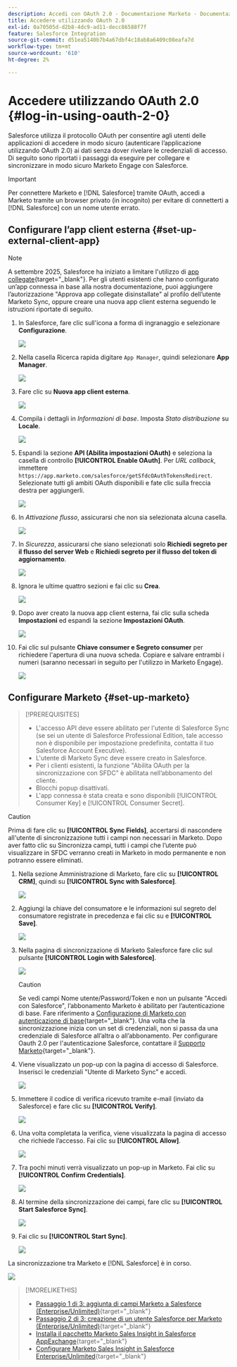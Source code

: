 ```yaml
---
description: Accedi con OAuth 2.0 - Documentazione Marketo - Documentazione del prodotto
title: Accedere utilizzando OAuth 2.0
exl-id: 0a70505d-d2b8-4dc9-ad11-decc86588f7f
feature: Salesforce Integration
source-git-commit: d51ea5140b7b4a67dbf4c18ab8a6409c08eafa7d
workflow-type: tm+mt
source-wordcount: '610'
ht-degree: 2%

---
```


# Accedere utilizzando OAuth 2.0 {#log-in-using-oauth-2-0}

Salesforce utilizza il protocollo OAuth per consentire agli utenti delle applicazioni di accedere in modo sicuro (autenticare l’applicazione utilizzando OAuth 2.0) ai dati senza dover rivelare le credenziali di accesso. Di seguito sono riportati i passaggi da eseguire per collegare e sincronizzare in modo sicuro Marketo Engage con Salesforce.

>[!IMPORTANT]
>
>Per connettere Marketo e [!DNL Salesforce] tramite OAuth, accedi a Marketo tramite un browser privato (in incognito) per evitare di connetterti a [!DNL Salesforce] con un nome utente errato.

## Configurare l’app client esterna {#set-up-external-client-app}

>[!NOTE]
>
>A settembre 2025, Salesforce ha iniziato a limitare l&#39;utilizzo di [app collegate](https://help.salesforce.com/s/articleView?id=005132365&type=1){target="_blank"}. Per gli utenti esistenti che hanno configurato un’app connessa in base alla nostra documentazione, puoi aggiungere l’autorizzazione &quot;Approva app collegate disinstallate&quot; al profilo dell’utente Marketo Sync, oppure creare una nuova app client esterna seguendo le istruzioni riportate di seguito.

1. In Salesforce, fare clic sull&#39;icona a forma di ingranaggio e selezionare **Configurazione**.

   ![](assets/log-in-using-oauth-1.png)

1. Nella casella Ricerca rapida digitare `App Manager`, quindi selezionare **App Manager**.

   ![](assets/log-in-using-oauth-2.png)

1. Fare clic su **Nuova app client esterna**.

   ![](assets/log-in-using-oauth-3.png)

1. Compila i dettagli in _Informazioni di base_. Imposta _Stato distribuzione_ su **Locale**.

   ![](assets/log-in-using-oauth-4.png)

1. Espandi la sezione **API (Abilita impostazioni OAuth)** e seleziona la casella di controllo **[!UICONTROL Enable OAuth]**. Per _URL callback_, immettere `https://app.marketo.com/salesforce/getSfdcOAuthTokensRedirect`. Selezionate tutti gli ambiti OAuth disponibili e fate clic sulla freccia destra per aggiungerli.

   ![](assets/log-in-using-oauth-5.png)

1. In _Attivazione flusso_, assicurarsi che non sia selezionata alcuna casella.

   ![](assets/log-in-using-oauth-6.png)

1. In _Sicurezza_, assicurarsi che siano selezionati solo **Richiedi segreto per il flusso del server Web** e **Richiedi segreto per il flusso del token di aggiornamento**.

   ![](assets/log-in-using-oauth-7.png)

1. Ignora le ultime quattro sezioni e fai clic su **Crea**.

   ![](assets/log-in-using-oauth-8.png)

1. Dopo aver creato la nuova app client esterna, fai clic sulla scheda **Impostazioni** ed espandi la sezione **Impostazioni OAuth**.

   ![](assets/log-in-using-oauth-9.png)

1. Fai clic sul pulsante **Chiave consumer e Segreto consumer** per richiedere l&#39;apertura di una nuova scheda. Copiare e salvare entrambi i numeri (saranno necessari in seguito per l&#39;utilizzo in Marketo Engage).

   ![](assets/log-in-using-oauth-10.png)

## Configurare Marketo {#set-up-marketo}

>[!PREREQUISITES]
>
>* L&#39;accesso API deve essere abilitato per l&#39;utente di Salesforce Sync (se sei un utente di Salesforce Professional Edition, tale accesso non è disponibile per impostazione predefinita, contatta il tuo Salesforce Account Executive).
>* L&#39;utente di Marketo Sync deve essere creato in Salesforce.
>* Per i clienti esistenti, la funzione &quot;Abilita OAuth per la sincronizzazione con SFDC&quot; è abilitata nell’abbonamento del cliente.
>* Blocchi popup disattivati.
>* L&#39;app connessa è stata creata e sono disponibili [!UICONTROL Consumer Key] e [!UICONTROL Consumer Secret].

>[!CAUTION]
>
>Prima di fare clic su **[!UICONTROL Sync Fields]**, accertarsi di nascondere all&#39;utente di sincronizzazione tutti i campi non necessari in Marketo. Dopo aver fatto clic su Sincronizza campi, tutti i campi che l’utente può visualizzare in SFDC verranno creati in Marketo in modo permanente e non potranno essere eliminati.

1. Nella sezione Amministrazione di Marketo, fare clic su **[!UICONTROL CRM]**, quindi su **[!UICONTROL Sync with Salesforce]**.

   ![](assets/log-in-using-oauth-11.png)

1. Aggiungi la chiave del consumatore e le informazioni sul segreto del consumatore registrate in precedenza e fai clic su e **[!UICONTROL Save]**.

   ![](assets/log-in-using-oauth-12.png)

1. Nella pagina di sincronizzazione di Marketo Salesforce fare clic sul pulsante **[!UICONTROL Login with Salesforce]**.

   ![](assets/log-in-using-oauth-13.png)

   >[!CAUTION]
   >
   >Se vedi campi Nome utente/Password/Token e non un pulsante &quot;Accedi con Salesforce&quot;, l’abbonamento Marketo è abilitato per l’autenticazione di base. Fare riferimento a [Configurazione di Marketo con autenticazione di base](/help/marketo/product-docs/crm-sync/salesforce-sync/setup/enterprise-unlimited-edition/step-3-of-3-connect-marketo-and-salesforce-enterprise-unlimited.md){target="_blank"}. Una volta che la sincronizzazione inizia con un set di credenziali, non si passa da una credenziale di Salesforce all’altra o all’abbonamento. Per configurare Oauth 2.0 per l&#39;autenticazione Salesforce, contattare il [Supporto Marketo](https://nation.marketo.com/t5/support/ct-p/Support){target="_blank"}.

1. Viene visualizzato un pop-up con la pagina di accesso di Salesforce. Inserisci le credenziali &quot;Utente di Marketo Sync&quot; e accedi.

   ![](assets/log-in-using-oauth-14.png)

1. Immettere il codice di verifica ricevuto tramite e-mail (inviato da Salesforce) e fare clic su **[!UICONTROL Verify]**.

   ![](assets/log-in-using-oauth-15.png)

1. Una volta completata la verifica, viene visualizzata la pagina di accesso che richiede l’accesso. Fai clic su **[!UICONTROL Allow]**.

   ![](assets/log-in-using-oauth-16.png)

1. Tra pochi minuti verrà visualizzato un pop-up in Marketo. Fai clic su **[!UICONTROL Confirm Credentials]**.

   ![](assets/log-in-using-oauth-17.png)

1. Al termine della sincronizzazione dei campi, fare clic su **[!UICONTROL Start Salesforce Sync]**.

   ![](assets/log-in-using-oauth-18.png)

1. Fai clic su **[!UICONTROL Start Sync]**.

   ![](assets/log-in-using-oauth-19.png)

La sincronizzazione tra Marketo e [!DNL Salesforce] è in corso.

![](assets/log-in-using-oauth-20.png)

>[!MORELIKETHIS]
>
>* [Passaggio 1 di 3: aggiunta di campi Marketo a Salesforce (Enterprise/Unlimited)](/help/marketo/product-docs/crm-sync/salesforce-sync/setup/enterprise-unlimited-edition/step-1-of-3-add-marketo-fields-to-salesforce-enterprise-unlimited.md){target="_blank"}
>* [Passaggio 2 di 3: creazione di un utente Salesforce per Marketo (Enterprise/Unlimited)](/help/marketo/product-docs/crm-sync/salesforce-sync/setup/enterprise-unlimited-edition/step-2-of-3-create-a-salesforce-user-for-marketo-enterprise-unlimited.md){target="_blank"}
>* [Installa il pacchetto Marketo Sales Insight in Salesforce AppExchange](/help/marketo/product-docs/marketo-sales-insight/msi-for-salesforce/installation/install-marketo-sales-insight-package-in-salesforce-appexchange.md){target="_blank"}
>* [Configurare Marketo Sales Insight in Salesforce Enterprise/Unlimited](/help/marketo/product-docs/marketo-sales-insight/msi-for-salesforce/configuration/configure-marketo-sales-insight-in-salesforce-enterprise-unlimited.md){target="_blank"}
